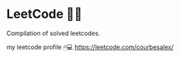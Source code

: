 # LeetCode 👩‍💻
Compilation of solved leetcodes.

my leetcode profile 🖱💻
https://leetcode.com/courbesalex/
